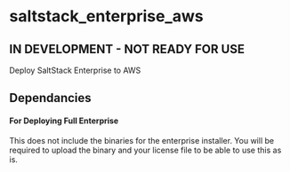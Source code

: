 # saltstack_enterprise_aws
## IN DEVELOPMENT - NOT READY FOR USE
Deploy SaltStack Enterprise to AWS

## Dependancies

#### For Deploying Full Enterprise
This does not include the binaries for the enterprise installer.
You will be required to upload the binary and your license file
to be able to use this as is.
